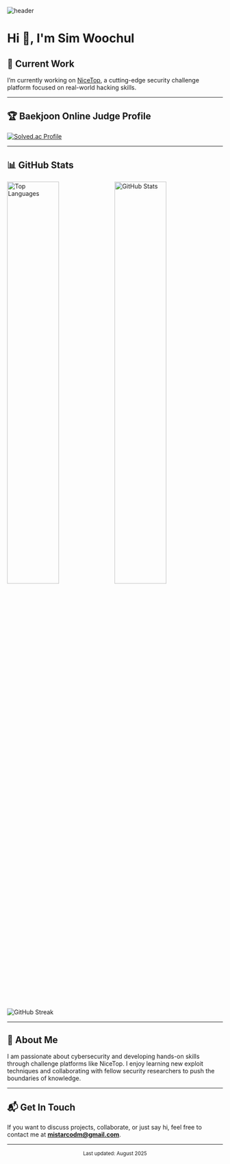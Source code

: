 ![header](https://capsule-render.vercel.app/api?type=wave&color=auto&height=300&section=header&text=Sim+Woochul&fontSize=90)

# Hi 👋, I'm Sim Woochul

## 🔭 Current Work
I’m currently working on [NiceTop](https://nicetop.dyhs.kr), a cutting-edge security challenge platform focused on real-world hacking skills.

---

## 🏆 Baekjoon Online Judge Profile
[![Solved.ac Profile](http://mazassumnida.wtf/api/v2/generate_badge?boj=edenya)](https://solved.ac/edenya/)

---

## 📊 GitHub Stats

<p float="left">
  <img src="https://github-readme-stats.vercel.app/api/top-langs?username=nicetop1027&show_icons=true&locale=en&layout=compact" alt="Top Languages" width="49%" />
  <img src="https://github-readme-stats.vercel.app/api?username=nicetop1027&show_icons=true&locale=en" alt="GitHub Stats" width="49%" />
</p>

<p>
  <img src="https://github-readme-streak-stats.herokuapp.com/?user=nicetop1027" alt="GitHub Streak" />
</p>

---

## 🎯 About Me
I am passionate about cybersecurity and developing hands-on skills through challenge platforms like NiceTop. I enjoy learning new exploit techniques and collaborating with fellow security researchers to push the boundaries of knowledge.

---

## 📬 Get In Touch
If you want to discuss projects, collaborate, or just say hi, feel free to contact me at **mistarcodm@gmail.com**.

---

<p align="center">
  <small>Last updated: August 2025</small>
</p>
